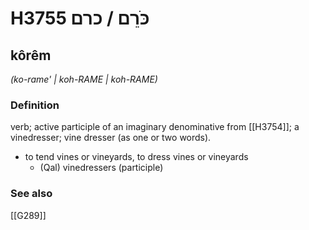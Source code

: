 # H3755 כֹּרֵם / כרם

## kôrêm

_(ko-rame' | koh-RAME | koh-RAME)_

### Definition

verb; active participle of an imaginary denominative from [[H3754]]; a vinedresser; vine dresser (as one or two words).

- to tend vines or vineyards, to dress vines or vineyards
    - (Qal) vinedressers (participle)
### See also

[[G289]]

